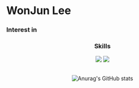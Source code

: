 # WonJun Lee


### Interest in


<div align=center>

  
  ### Skills

  <img src="https://img.shields.io/badge/Python-3776AB?style=for-the-badge&logo=Python&logoColor=white">
  <img src="https://img.shields.io/badge/C++-00599C?style=for-the-badge&logo=Python&logoColor=white">
  <br/><br/>

  ![Anurag's GitHub stats](https://github-readme-stats.vercel.app/api?username=velpegor&show_icons=true&theme=radical)
</div>

